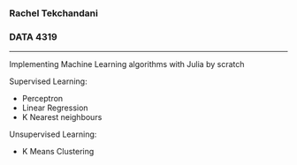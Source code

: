 ### Rachel Tekchandani
### DATA 4319
----

Implementing Machine Learning algorithms with Julia by scratch

Supervised Learning:
- Perceptron
- Linear Regression
- K Nearest neighbours

Unsupervised Learning:
- K Means Clustering
